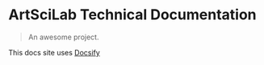 # ArtSciLab Technical Documentation

> An awesome project.

This docs site uses [Docsify](https://docsify.js.org/#/)